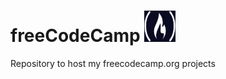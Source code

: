 # freeCodeCamp <img src="https://github.com/Saptarshidas131/freeCodeCamp/blob/main/fcc_primary_small.jpg" height="50px" width="50px" alt="freecodecamp image">
Repository to host my freecodecamp.org projects
